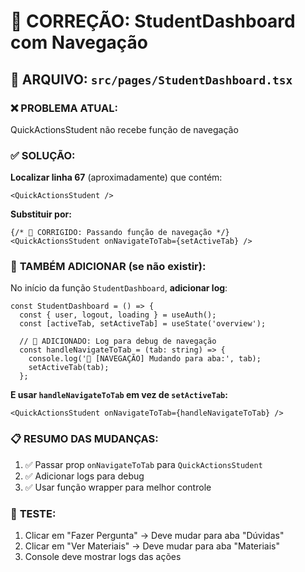 # 🔧 CORREÇÃO: StudentDashboard com Navegação

## 📁 **ARQUIVO:** `src/pages/StudentDashboard.tsx`

### ❌ **PROBLEMA ATUAL:**
QuickActionsStudent não recebe função de navegação

### ✅ **SOLUÇÃO:**
**Localizar linha 67** (aproximadamente) que contém:
```tsx
<QuickActionsStudent />
```

**Substituir por:**
```tsx
{/* 🎯 CORRIGIDO: Passando função de navegação */}
<QuickActionsStudent onNavigateToTab={setActiveTab} />
```

### 🎯 **TAMBÉM ADICIONAR** (se não existir):
No início da função `StudentDashboard`, **adicionar log**:
```tsx
const StudentDashboard = () => {
  const { user, logout, loading } = useAuth();
  const [activeTab, setActiveTab] = useState('overview');

  // 🎯 ADICIONADO: Log para debug de navegação
  const handleNavigateToTab = (tab: string) => {
    console.log('🎯 [NAVEGAÇÃO] Mudando para aba:', tab);
    setActiveTab(tab);
  };
```

**E usar `handleNavigateToTab` em vez de `setActiveTab`:**
```tsx
<QuickActionsStudent onNavigateToTab={handleNavigateToTab} />
```

### 📋 **RESUMO DAS MUDANÇAS:**
1. ✅ Passar prop `onNavigateToTab` para `QuickActionsStudent`
2. ✅ Adicionar logs para debug
3. ✅ Usar função wrapper para melhor controle

### 🧪 **TESTE:**
1. Clicar em "Fazer Pergunta" → Deve mudar para aba "Dúvidas"
2. Clicar em "Ver Materiais" → Deve mudar para aba "Materiais"
3. Console deve mostrar logs das ações 
